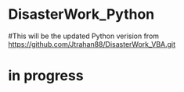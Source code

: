 # DisasterWork_Python
#This will be the updated Python verision from https://github.com/Jtrahan88/DisasterWork_VBA.git



#                           **in progress**
